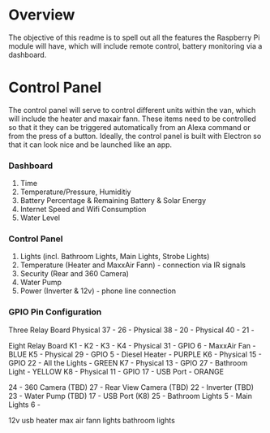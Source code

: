 # Overview
The objective of this readme is to spell out all the features the Raspberry Pi module will have, which will include remote control, battery monitoring via a dashboard. 

# Control Panel
The control panel will serve to control different units within the van, which will include the heater and maxair fann. These items need to be controlled so that it they can be triggered automatically from an Alexa command or from the press of a button. Ideally, the control panel is built with Electron so that it can look nice and be launched like an app. 


### Dashboard

1) Time
2) Temperature/Pressure, Humiditiy 
3) Battery Percentage & Remaining Battery & Solar Energy
4) Internet Speed and Wifi Consumption
5) Water Level

### Control Panel

1) Lights (incl. Bathroom Lights, Main Lights, Strobe Lights)
2) Temperature (Heater and MaxxAir Fann) - connection via IR signals
3) Security (Rear and 360 Camera)
4) Water Pump
5) Power (Inverter & 12v) - phone line connection


### GPIO Pin Configuration
Three Relay Board
Physical 37 - 26 - 
Physical 38 - 20 - 
Physical 40 - 21 - 

Eight Relay Board
K1 - 
K2 - 
K3 - 
K4 - Physical 31 - GPIO 6 - MaxxAir Fan - BLUE
K5 - Physical 29 - GPIO 5 - Diesel Heater - PURPLE
K6 - Physical 15 - GPIO 22 - All the Lights - GREEN
K7 - Physical 13  - GPIO 27 - Bathroom Light - YELLOW
K8 - Physical 11 - GPIO 17 - USB Port - ORANGE















24 - 360 Camera (TBD)
27 - Rear View Camera (TBD)
22 - Inverter (TBD)
23 - Water Pump (TBD)
17 - USB Port (K8)
25 - Bathroom Lights
5 - Main Lights 
6 - 



12v usb
heater 
max air fann
lights
bathroom lights